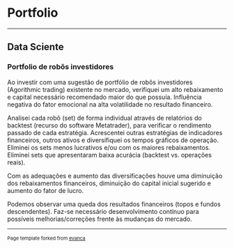# Portfolio
---
## Data Sciente

### Portfolio de robôs investidores

Ao investir com uma sugestão de portfólio de robôs investidores (Agorithmic trading) existente no mercado, verifiquei um alto rebaixamento e capital necessário recomendado maior do que possuía. Influência negativa do fator emocional na alta volatilidade no resultado financeiro.

Analisei cada robô (set) de forma individual através de relatórios do backtest (recurso do software Metatrader), para verificar o rendimento passado de cada estratégia. Acrescentei outras estratégias de indicadores financeiros, outros ativos e diversifiquei os tempos gráficos de operação. Eliminei os sets menos lucrativos e/ou com os maiores rebaixamentos. Eliminei sets que apresentaram baixa acurácia (backtest vs. operações reais).

Com as adequações e aumento das diversificações houve uma diminuição dos rebaixamentos financeiros, diminuição do capital inicial sugerido e aumento do fator de lucro.

Podemos observar uma queda dos resultados financeiros (topos e fundos descendentes). Faz-se necessário desenvolvimento contínuo para possíveis melhorias/correções frente às mudanças do mercado.











---
<p style="font-size:11px">Page template forked from <a href="https://github.com/evanca/quick-portfolio">evanca</a></p>
<!-- Remove above link if you don't want to attibute -->
